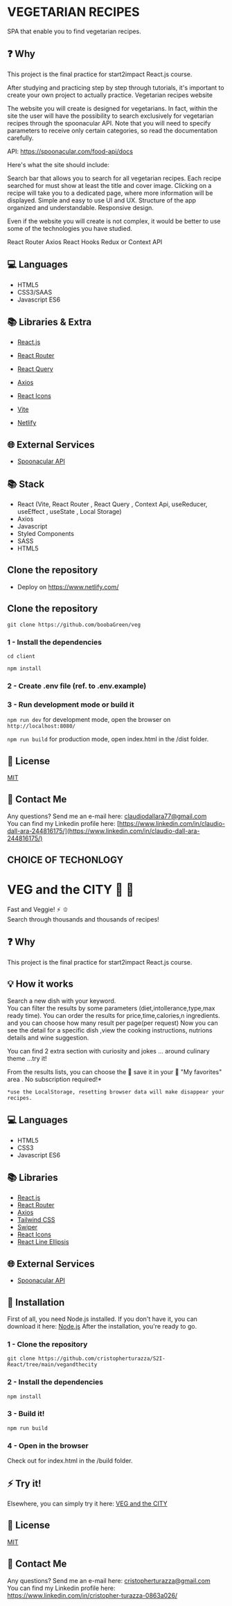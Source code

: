 # VEGETARIAN RECIPES

SPA that enable you to find vegetarian recipes.

## :question: Why

This project is the final practice for start2impact React.js course.<br>

After studying and practicing step by step through tutorials, it's important to create your own project to actually practice.
Vegetarian recipes website

The website you will create is designed for vegetarians. In fact, within the site the user will have the possibility to search exclusively for vegetarian recipes through the spoonacular API. Note that you will need to specify parameters to receive only certain categories, so read the documentation carefully.

API: https://spoonacular.com/food-api/docs

Here's what the site should include:

Search bar that allows you to search for all vegetarian recipes.
Each recipe searched for must show at least the title and cover image.
Clicking on a recipe will take you to a dedicated page, where more information will be displayed.
Simple and easy to use UI and UX.
Structure of the app organized and understandable.
Responsive design.

Even if the website you will create is not complex, it would be better to use some of the technologies you have studied.

React Router
Axios
React Hooks
Redux or Context API

## :computer: Languages

- HTML5
- CSS3/SAAS
- Javascript ES6

## :books: Libraries & Extra

- [React.js](https://it.reactjs.org/)
- [React Router](https://reactrouter.com/en/main)
- [React Query](https://tanstack.com/query/v3/)
- [Axios](https://axios-http.com/)
- [React Icons](https://react-icons.github.io/react-icons/)

- [Vite](https://vitejs.dev/guide/env-and-mode.html)
- [Netlify](https://www.netlify.com/)

## :globe_with_meridians: External Services

- [Spoonacular API](https://spoonacular.com/food-api)

## 📚 Stack

- React (Vite, React Router , React Query , Context Api, useReducer, useEffect , useState , Local Storage)
- Axios
- Javascript
- Styled Components
- SASS
- HTML5

## Clone the repository

- Deploy on https://www.netlify.com/

## Clone the repository

`git clone https://github.com/boobaGreen/veg`

### 1 - Install the dependencies

`cd client`

`npm install`

### 2 - Create .env file (ref. to .env.example)

### 3 - Run development mode or build it

`npm run dev` for development mode, open the browser on `http://localhost:8080/`

`npm run build` for production mode, open index.html in the /dist folder.

## 📃 License

[MIT](https://choosealicense.com/licenses/mit/)

## 📧 Contact Me

Any questions? Send me an e-mail here: [claudiodallara77@gmail.com](mailto:claudiodallara77@gmail.com)  
You can find my Linkedin profile here: [https://www.linkedin.com/in/claudio-dall-ara-244816175/](https://www.linkedin.com/in/claudio-dall-ara-244816175/)

## CHOICE OF TECHONLOGY

# VEG and the CITY :carrot: :broccoli:

Fast and Veggie! :zap: :bell_pepper: <br>
Search through thousands and thousands of recipes!

## :question: Why

This project is the final practice for start2impact React.js course.<br>

## :bulb: How it works

Search a new dish with your keyword. <br>
You can filter the results by some parameters (diet,intollerance,type,max ready time).
You can order the results for price,time,calories,n ingredients. and you can choose how many result per page(per request)
Now you can see the detail for a specific dish ,view the cooking instructions, nutrions details and wine suggestion.

You can find 2 extra section with curiosity and jokes ... around culinary theme ...try it!

From the results lists, you can choose the 🤍 save it in your 🧡 "My favorites" area .
No subscription required!\*

`*use the LocalStorage, resetting browser data will make disappear your recipes.`

## :computer: Languages

- HTML5
- CSS3
- Javascript ES6

## :books: Libraries

- [React.js](https://it.reactjs.org/)
- [React Router](https://reactrouter.com/en/main)
- [Axios](https://axios-http.com/)
- [Tailwind CSS](https://tailwindcss.com/)
- [Swiper](https://swiperjs.com/)
- [React Icons](https://react-icons.github.io/react-icons/)
- [React Line Ellipsis](https://www.npmjs.com/package/react-lines-ellipsis)

## :globe_with_meridians: External Services

- [Spoonacular API](https://spoonacular.com/food-api)

## :floppy_disk: Installation

First of all, you need Node.js installed.
If you don't have it, you can download it here:
[Node.js](https://nodejs.org/it/download/)
After the installation, you're ready to go.

### 1 - Clone the repository

`git clone https://github.com/cristopherturazza/S2I-React/tree/main/vegandthecity`

### 2 - Install the dependencies

`npm install`

### 3 - Build it!

`npm run build`

### 4 - Open in the browser

Check out for index.html in the /build folder.

## :zap: Try it!

Elsewhere, you can simply try it here:
[VEG and the CITY](https://vegandthecity.netlify.app/)

## :page_with_curl: License

[MIT](https://choosealicense.com/licenses/mit/)

## :e-mail: Contact Me

Any questions? Send me an e-mail here: cristopherturazza@gmail.com <br>
You can find my Linkedin profile here: https://www.linkedin.com/in/cristopher-turazza-0863a026/
